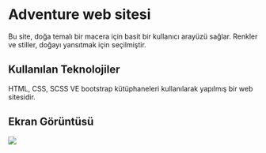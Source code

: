 <h1>Adventure web sitesi</h1>

Bu site, doğa temalı bir macera için basit bir kullanıcı arayüzü sağlar. Renkler ve stiller, doğayı yansıtmak için seçilmiştir.


<h2>Kullanılan Teknolojiler</h2>

HTML, CSS, SCSS VE bootstrap kütüphaneleri kullanılarak yapılmış bir web sitesidir.

<h2>Ekran Görüntüsü</h2>

![](screen.gif)